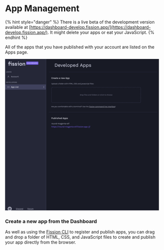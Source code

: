 # App Management

{% hint style="danger" %}
There is a live beta of the development version available at [https://dashboard-develop.fission.app/](https://dashboard-develop.fission.app/). It might delete your apps or eat your JavaScript.
{% endhint %}

All of the apps that you have published with your account are listed on the Apps page.

![](../../.gitbook/assets/screen-shot-2021-04-12-at-11.47.38-am.png)

### Create a new app from the Dashboard

As well as using the [Fission CLI](../../developers/cli/) to register and publish apps, you can drag and drop a folder of HTML, CSS, and JavaScript files to create and publish your app directly from the browser.



